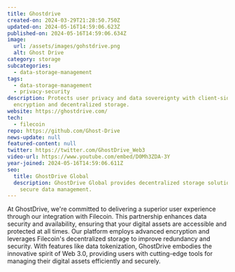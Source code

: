 ```yaml
---
title: Ghostdrive
created-on: 2024-03-29T21:28:50.750Z
updated-on: 2024-05-16T14:59:06.623Z
published-on: 2024-05-16T14:59:06.634Z
image:
  url: /assets/images/gohstdrive.png
  alt: Ghost Drive
category: storage
subcategories:
  - data-storage-management
tags:
  - data-storage-management
  - privacy-security
description: Protects user privacy and data sovereignty with client-side
  encryption and decentralized storage.
website: https://ghostdrive.com/
tech:
  - filecoin
repo: https://github.com/Ghost-Drive
news-update: null
featured-content: null
twitter: https://twitter.com/GhostDrive_Web3
video-url: https://www.youtube.com/embed/D0Mh3ZDA-3Y
year-joined: 2024-05-16T14:59:06.611Z
seo:
  title: GhostDrive Global
  description: GhostDrive Global provides decentralized storage solutions for
    secure data management.
---
```


At GhostDrive, we're committed to delivering a superior user experience through our integration with Filecoin. This partnership enhances data security and availability, ensuring that your digital assets are accessible and protected at all times. Our platform employs advanced encryption and leverages Filecoin's decentralized storage to improve redundancy and security. With features like data tokenization, GhostDrive embodies the innovative spirit of Web 3.0, providing users with cutting-edge tools for managing their digital assets efficiently and securely.
